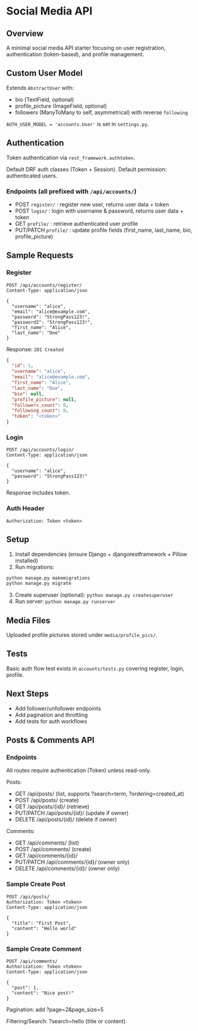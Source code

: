 # Social Media API

## Overview

A minimal social media API starter focusing on user registration, authentication (token-based), and profile management.

## Custom User Model

Extends `AbstractUser` with:

- bio (TextField, optional)
- profile_picture (ImageField, optional)
- followers (ManyToMany to self, asymmetrical) with reverse `following`

`AUTH_USER_MODEL = 'accounts.User'` is set in `settings.py`.

## Authentication

Token authentication via `rest_framework.authtoken`.

Default DRF auth classes (Token + Session). Default permission: authenticated users.

### Endpoints (all prefixed with `/api/accounts/`)

- POST `register/` : register new user, returns user data + token
- POST `login/` : login with username & password, returns user data + token
- GET `profile/` : retrieve authenticated user profile
- PUT/PATCH `profile/` : update profile fields (first_name, last_name, bio, profile_picture)

## Sample Requests

### Register

```http
POST /api/accounts/register/
Content-Type: application/json

{
  "username": "alice",
  "email": "alice@example.com",
  "password": "StrongPass123!",
  "password2": "StrongPass123!",
  "first_name": "Alice",
  "last_name": "Doe"
}
```

Response: `201 Created`

```json
{
  "id": 1,
  "username": "alice",
  "email": "alice@example.com",
  "first_name": "Alice",
  "last_name": "Doe",
  "bio": null,
  "profile_picture": null,
  "followers_count": 0,
  "following_count": 0,
  "token": "<token>"
}
```

### Login

```http
POST /api/accounts/login/
Content-Type: application/json

{
  "username": "alice",
  "password": "StrongPass123!"
}
```

Response includes token.

### Auth Header

`Authorization: Token <token>`

## Setup

1. Install dependencies (ensure Django + djangorestframework + Pillow installed)
2. Run migrations:

```bash
python manage.py makemigrations
python manage.py migrate
```

3. Create superuser (optional): `python manage.py createsuperuser`
4. Run server: `python manage.py runserver`

## Media Files

Uploaded profile pictures stored under `media/profile_pics/`.

## Tests

Basic auth flow test exists in `accounts/tests.py` covering register, login, profile.

## Next Steps

- Add follower/unfollower endpoints
- Add pagination and throttling
- Add tests for auth workflows

## Posts & Comments API

### Endpoints

All routes require authentication (Token) unless read-only.

Posts:

- GET /api/posts/ (list, supports ?search=term, ?ordering=created_at)
- POST /api/posts/ (create)
- GET /api/posts/{id}/ (retrieve)
- PUT/PATCH /api/posts/{id}/ (update if owner)
- DELETE /api/posts/{id}/ (delete if owner)

Comments:

- GET /api/comments/ (list)
- POST /api/comments/ (create)
- GET /api/comments/{id}/
- PUT/PATCH /api/comments/{id}/ (owner only)
- DELETE /api/comments/{id}/ (owner only)

### Sample Create Post

```http
POST /api/posts/
Authorization: Token <token>
Content-Type: application/json

{
  "title": "First Post",
  "content": "Hello world"
}
```

### Sample Create Comment

```http
POST /api/comments/
Authorization: Token <token>
Content-Type: application/json

{
  "post": 1,
  "content": "Nice post!"
}
```

Pagination: add ?page=2&page_size=5

Filtering/Search: ?search=hello (title or content)

